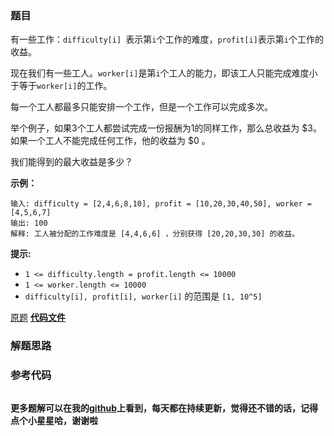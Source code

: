 ### 题目
有一些工作：`difficulty[i] `表示第`i`个工作的难度，`profit[i]`表示第`i`个工作的收益。

现在我们有一些工人。`worker[i]`是第`i`个工人的能力，即该工人只能完成难度小于等于`worker[i]`的工作。

每一个工人都最多只能安排一个工作，但是一个工作可以完成多次。

举个例子，如果3个工人都尝试完成一份报酬为1的同样工作，那么总收益为 $3。如果一个工人不能完成任何工作，他的收益为 $0 。

我们能得到的最大收益是多少？

**示例：**

    
    
    输入: difficulty = [2,4,6,8,10], profit = [10,20,30,40,50], worker = [4,5,6,7]
    输出: 100 
    解释: 工人被分配的工作难度是 [4,4,6,6] ，分别获得 [20,20,30,30] 的收益。

**提示:**

  * `1 <= difficulty.length = profit.length <= 10000`
  * `1 <= worker.length <= 10000`
  * `difficulty[i], profit[i], worker[i]`  的范围是 `[1, 10^5]`

[原题](https://leetcode-cn.com/problems/most-profit-assigning-work/)    **[代码文件]()**


### 解题思路




### 参考代码

```go


```




**更多题解可以在我的[github](https://github.com/LZH139/leetcode_Go)上看到，每天都在持续更新，觉得还不错的话，记得点个小星星哈，谢谢啦**
